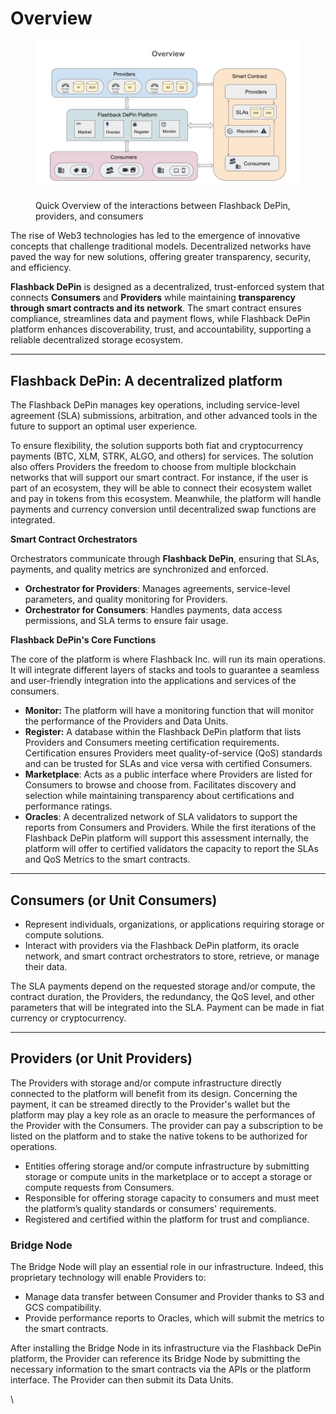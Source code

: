 # Overview

<figure><img src="../../.gitbook/assets/Flashback Ecosystem Diagrams (23).jpg" alt=""><figcaption><p>Quick Overview of the interactions between Flashback DePin, providers, and consumers</p></figcaption></figure>

The rise of Web3 technologies has led to the emergence of innovative concepts that challenge traditional models. Decentralized networks have paved the way for new solutions, offering greater transparency, security, and efficiency.

**Flashback DePin** is designed as a decentralized, trust-enforced system that connects **Consumers** and **Providers** while maintaining **transparency through smart contracts and its network**. The smart contract ensures compliance, streamlines data and payment flows, while Flashback DePin platform enhances discoverability, trust, and accountability, supporting a reliable decentralized storage ecosystem.

***

## **Flashback DePin: A decentralized platform**

The Flashback DePin manages key operations, including service-level agreement (SLA) submissions, arbitration, and other advanced tools in the future to support an optimal user experience.

To ensure flexibility, the solution supports both fiat and cryptocurrency payments (BTC, XLM, STRK, ALGO, and others) for services. The solution also offers Providers the freedom to choose from multiple blockchain networks that will support our smart contract. For instance, if the user is part of an ecosystem, they will be able to connect their ecosystem wallet and pay in tokens from this ecosystem. Meanwhile, the platform will handle payments and currency conversion until decentralized swap functions are integrated.

**Smart Contract Orchestrators**

Orchestrators communicate through **Flashback DePin**, ensuring that SLAs, payments, and quality metrics are synchronized and enforced.

* **Orchestrator for Providers**: Manages agreements, service-level parameters, and quality monitoring for Providers.
* **Orchestrator for Consumers**: Handles payments, data access permissions, and SLA terms to ensure fair usage.

**Flashback DePin's Core Functions**

The core of the platform is where Flashback Inc. will run its main operations. It will integrate different layers of stacks and tools to guarantee a seamless and user-friendly integration into the applications and services of the consumers.

* **Monitor:** The platform will have a monitoring function that will monitor the performance of the Providers and Data Units.&#x20;
* **Register:** A database within the Flashback DePin platform that lists Providers and Consumers meeting certification requirements. Certification ensures Providers meet quality-of-service (QoS) standards and can be trusted for SLAs and vice versa with certified Consumers.&#x20;
* **Marketplace**: Acts as a public interface where Providers are listed for Consumers to browse and choose from. Facilitates discovery and selection while maintaining transparency about certifications and performance ratings.
* **Oracles**: A decentralized network of SLA validators to support the reports from Consumers and Providers. While the first iterations of the Flashback DePin platform will support this assessment internally, the platform will offer to certified validators the capacity to report the SLAs and QoS Metrics to the smart contracts.&#x20;

***

## **Consumers (or Unit Consumers)**

* Represent individuals, organizations, or applications requiring storage or compute solutions.&#x20;
* Interact with providers via the Flashback DePin platform, its oracle network, and smart contract orchestrators to store, retrieve, or manage their data.

The SLA payments depend on the requested storage and/or compute, the contract duration, the Providers, the redundancy, the QoS level, and other parameters that will be integrated into the SLA. Payment can be made in fiat currency or cryptocurrency.&#x20;

***

## **Providers (or Unit Providers)**

The Providers with storage and/or compute infrastructure directly connected to the platform will benefit from its design. Concerning the payment, it can be streamed directly to the Provider's wallet but the platform may play a key role as an oracle to measure the performances of the Provider with the Consumers. The provider can pay a subscription to be listed on the platform and to stake the native tokens to be authorized for operations.&#x20;

* Entities offering storage and/or compute infrastructure by submitting storage or compute units in the marketplace or to accept a storage or compute requests from Consumers.&#x20;
* Responsible for offering storage capacity to consumers and must meet the platform’s quality standards or consumers' requirements.&#x20;
* Registered and certified within the platform for trust and compliance.

### Bridge Node

The Bridge Node will play an essential role in our infrastructure. Indeed, this proprietary technology will enable Providers to:

* Manage data transfer between Consumer and Provider thanks to S3 and GCS compatibility.
* Provide performance reports to Oracles, which will submit the metrics to the smart contracts.

After installing the Bridge Node in its infrastructure via the Flashback DePin platform, the Provider can reference its Bridge Node by submitting the necessary information to the smart contracts via the APIs or the platform interface. The Provider can then submit its Data Units.

\
